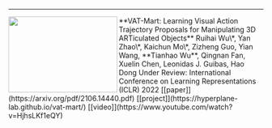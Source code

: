---
<img width="215" height="150" align="left" src="https://raw.githubusercontent.com/tianhaowuhz/tianhaowuhz.github.io/gh-pages/images/vat_mart.gif"/>
**VAT-Mart: Learning Visual Action Trajectory Proposals for Manipulating 3D ARTiculated Objects**  
Ruihai Wu\*, Yan Zhao\*, Kaichun Mo\*, Zizheng Guo, Yian Wang, **Tianhao Wu**, Qingnan Fan, Xuelin Chen, Leonidas J. Guibas, Hao Dong  
Under Review: International Conference on Learning Representations (ICLR) 2022  
[[paper]](https://arxiv.org/pdf/2106.14440.pdf) [[project]](https://hyperplane-lab.github.io/vat-mart/) [[video]](https://www.youtube.com/watch?v=HjhsLKf1eQY)
